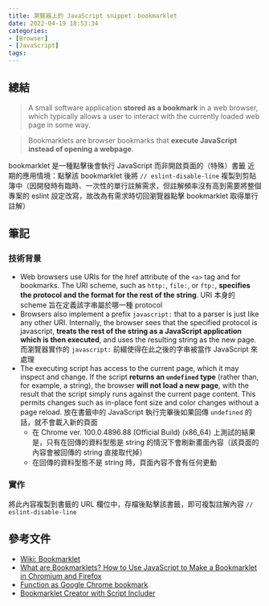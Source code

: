 ```yaml
---
title: 瀏覽器上的 JavaScript snippet：bookmarklet
date: 2022-04-19 18:53:34
categories:
- [Browser]
- [JavaScript]
tags:
---
```


## 總結

> A small software application **stored as a bookmark** in a web browser, which typically allows a user to interact with the currently loaded web page in some way.

> Bookmarklets are browser bookmarks that **execute JavaScript instead of opening a webpage**. 

bookmarklet 是一種點擊後會執行 JavaScript 而非開啟頁面的（特殊）書籤
近期的應用情境：點擊該 bookmarklet 後將 `// eslint-disable-line` 複製到剪貼簿中（因開發時有臨時、一次性的單行註解需求，但註解頻率沒有高到需要將整個專案的 eslint 設定改寫，故改為有需求時切回瀏覽器點擊 bookmarklet 取得單行註解）

## 筆記
### 技術背景

- Web browsers use URIs for the href attribute of the `<a>` tag and for bookmarks. The URI scheme, such as `http:`, `file:`, or `ftp:`, **specifies the protocol and the format for the rest of the string**. URI 本身的 scheme 旨在定義該字串屬於哪一種 protocol
- Browsers also implement a prefix `javascript:` that to a parser is just like any other URI. Internally, the browser sees that the specified protocol is javascript, **treats the rest of the string as a JavaScript application which is then executed**, and uses the resulting string as the new page. 而瀏覽器實作的 `javascript:` 前綴使得在此之後的字串被當作 JavaScript 來處理
- The executing script has access to the current page, which it may inspect and change. If the script **returns an `undefined` type** (rather than, for example, a string), the browser **will not load a new page**, with the result that the script simply runs against the current page content. This permits changes such as in-place font size and color changes without a page reload. 放在書籤中的 JavaScript 執行完畢後如果回傳 `undefined` 的話，就不會載入新的頁面
  - 在 Chrome ver. 100.0.4896.88 (Official Build) (x86_64) 上測試的結果是，只有在回傳的資料型態是 string 的情況下會刷新畫面內容（該頁面的內容會被回傳的 string 直接取代掉）
  - 在回傳的資料型態不是 string 時，頁面內容不會有任何更動

### 實作

<script src="https://gist.github.com/tzynwang/6efb52cdb234eb2051871151145ddfe8.js"></script>

將此內容複製到書籤的 URL 欄位中，存檔後點擊該書籤，即可複製註解內容 `// eslint-disable-line`

## 參考文件
- [Wiki: Bookmarklet](https://en.wikipedia.org/wiki/Bookmarklet)
- [What are Bookmarklets? How to Use JavaScript to Make a Bookmarklet in Chromium and Firefox](https://www.freecodecamp.org/news/what-are-bookmarklets/)
- [Function as Google Chrome bookmark](https://stackoverflow.com/questions/18872679/function-as-google-chrome-bookmark)
- [Bookmarklet Creator with Script Includer](https://mrcoles.com/bookmarklet/)